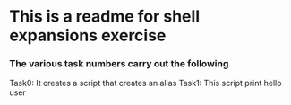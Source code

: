 # This is a readme for shell expansions exercise
### The various task numbers carry out the following
Task0: It creates a script that creates an alias
Task1: This script print hello user
